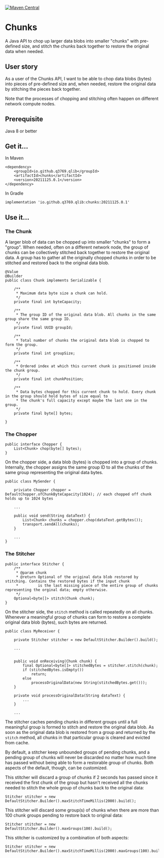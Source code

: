 [![Maven Central](https://img.shields.io/maven-central/v/io.github.q3769.qlib/chunks.svg?label=Maven%20Central)](https://search.maven.org/search?q=g:%22io.github.q3769.qlib%22%20AND%20a:%22chunks%22)

# Chunks

A Java API to chop up larger data blobs into smaller "chunks" with pre-defined size, and stitch the chunks back together to restore the original data when needed.

## User story

As a user of the Chunks API, I want to be able to chop data blobs (bytes) into pieces of pre-defined size and, when needed, restore the original data by stitching the pieces back together.

Note that the processes of chopping and stitching often happen on different network compute nodes.

## Prerequisite
Java 8 or better

## Get it...

In Maven

```
<dependency>
    <groupId>io.github.q3769.qlib</groupId>
    <artifactId>chunks</artifactId>
    <version>20211125.0.1</version>
</dependency>
```

In Gradle

```
implementation 'io.github.q3769.qlib:chunks:20211125.0.1'
```

## Use it...

### The Chunk

A larger blob of data can be chopped up into smaller "chunks" to form a "group". When needed, often on a different network node, the group of chunks can be collectively stitched back together to restore the original data. A group has to gather all the originally chopped chunks in order to be stitched and restored back to the original data blob.   

```
@Value
@Builder
public class Chunk implements Serializable {

    /**
     * Maximum data byte size a chunk can hold.
     */
    private final int byteCapacity;

    /**
     * The group ID of the original data blob. All chunks in the same group share the same group ID.
     */
    private final UUID groupId;

    /**
     * Total number of chunks the original data blob is chopped to form the group.
     */
    private final int groupSize;

    /**
     * Ordered index at which this current chunk is positioned inside the chunk group.
     */
    private final int chunkPosition;

    /**
     * Data bytes chopped for this current chunk to hold. Every chunk in the group should hold bytes of size equal to
     * the chunk's full capacity except maybe the last one in the group.
     */
    private final byte[] bytes;

}
```

### The Chopper


```
public interface Chopper {
    List<Chunk> chop(byte[] bytes);
}
```

On the chopper side, a data blob (bytes) is chopped into a group of chunks. Internally, the chopper assigns the same group ID to all the chunks of the same group representing the original data bytes.

```
public class MySender {

	priviate Chopper chopper = DefaultChopper.ofChunkByteCapacity(1024); // each chopped off chunk holds up to 1024 bytes
	
	...

	public void send(String dataText) {
		List<Chunk> chunks = chopper.chop(dataText.getBytes());
		transport.sendAll(chunks);
	}

	...
}
```

### The Stitcher

```
public interface Stitcher {
    /**
     * @param chunk
     * @return Optional of the original data blob restored by stitching. Contains the restored bytes if the input chunk
     *         is the last missing piece of the entire group of chunks representing the orginal data; empty otherwise.
     */
    Optional<byte[]> stitch(Chunk chunk);
}

```

On the stitcher side, the `stitch` method is called repeatedly on all chunks. Whenever a meaningful group of chunks can form to restore a complete original data blob (bytes), such bytes are returned. 

```
public class MyReceiver {

	private Stitcher stitcher = new DefaultStitcher.Builder().build();
	
	...


	public void onReceiving(Chunk chunk) {
		final Optional<byte[]> stitchedBytes = stitcher.stitch(chunk);
		if (stitchedBytes.isEmpty())
			return;
		else 
			processOriginalData(new String(stitchedBytes.get()));
	}
	
	private void processOriginalData(String dataText) {
		...
	}
	
	...

```

The stitcher caches pending chunks in different groups until a full meaningful group is formed to stitch and restore the original data blob. As soon as the original data blob is restored from a group and returned by the `stitch` method, all chunks in that particular group is cleared and evicted from cache.

By default, a stitcher keep unbounded groups of pending chunks, and a pending group of chunks will never be discarded no matter how much time has passed without being able to form a restorable group of chunks. Both aspects of the default, though, can be customized.

This stitcher will discard a group of chunks if 2 seconds has passed since it received the first chunk of the group but hasn't received all the chunks needed to stitch the whole group of chunks back to the original data:

```
Stitcher stitcher = new DefaultStitcher.Builder().maxStitchTimeMillis(2000).build();
```

This stitcher will discard some group(s) of chunks when there are more than 100 chunk groups pending to restore back to original data:

```
Stitcher stitcher = new DefaultStitcher.Builder().maxGroups(100).build();
```

This stitcher is customized by a combination of both aspects:

```
Stitcher stitcher = new DefaultStitcher.Builder().maxStitchTimeMillis(2000).maxGroups(100).build();
```
